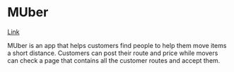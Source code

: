 # MUber

[Link](https://rockleeland.github.io/ProjectAlpha/)

MUber is an app that helps customers find people to help them move items a short distance. Customers can post their route and price while movers can check a page that contains all the customer routes and accept them.
